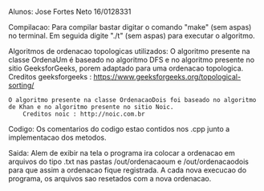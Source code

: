 Alunos: Jose Fortes Neto 16/0128331


Compilacao:
    Para compilar bastar digitar o comando "make" (sem aspas) no terminal.
    Em seguida digite "./t" (sem aspas) para executar o algoritmo.

Algoritmos de ordenacao topologicas utilizados:
    O algoritmo presente na classe OrdenaUm é baseado no algoritmo DFS e no algoritmo presente no sitio GeeksforGeeks, porem adaptado para uma ordenacao topologica.
        Creditos geeksforgeeks : https://www.geeksforgeeks.org/topological-sorting/

    O algoritmo presente na classe OrdenacaoDois foi baseado no algoritmo de Khan e no algoritmo presente no sitio Noic.
        Creditos noic : http://noic.com.br

Codigo:
    Os comentarios do codigo estao contidos nos .cpp junto a implementacao dos metodos.


Saida:
    Alem de exibir na tela o programa ira colocar a ordenacao em arquivos do tipo .txt nas pastas /out/ordenacaoum e /out/ordenacaodois para que assim a ordenacao fique registrada. A cada nova execucao do programa, os arquivos sao resetados com a  nova ordenacao.

